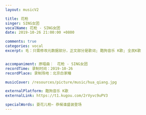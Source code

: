 ```yaml
---
layout: musicV2

title: 花枪
singer: SING女团
vocalName: 花枪 - SING女团
date: 2019-10-26 21:00:00 +0800

comments: true
categories: vocal
excerpt: 毛：只需修改元数据部分，正文部分是歌词; 酷狗音乐 K歌; 全民K歌


accompaniment: 原唱曲：　花枪 - SING女团
recordTime: 录制时间：2019-10-26
recordPlace: 录制场地：北京白家疃

musicCover: /resources/picture/music/hua_qiang.jpg

externalPlatform: 酷狗音乐 K歌
externalLink: https://t1.kugou.com/2rVyvc9uPV3

specialWords: 耍花儿枪~ 恭候谁盛装登场
---
```

